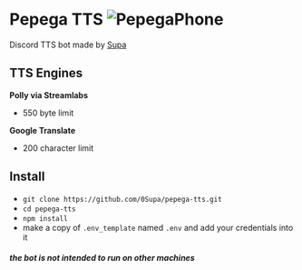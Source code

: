 # Pepega TTS ![PepegaPhone](https://cdn.frankerfacez.com/emoticon/312720/1)
 Discord TTS bot made by [Supa](https://discord.com/users/535820575868715008)
## TTS Engines
 **Polly via Streamlabs**
  * 550 byte limit

 **Google Translate**
  * 200 character limit

## Install
* `git clone https://github.com/0Supa/pepega-tts.git`
* `cd pepega-tts`
* `npm install`
* make a copy of `.env_template` named `.env` and add your credentials into it
#### *the bot is not intended to run on other machines*
